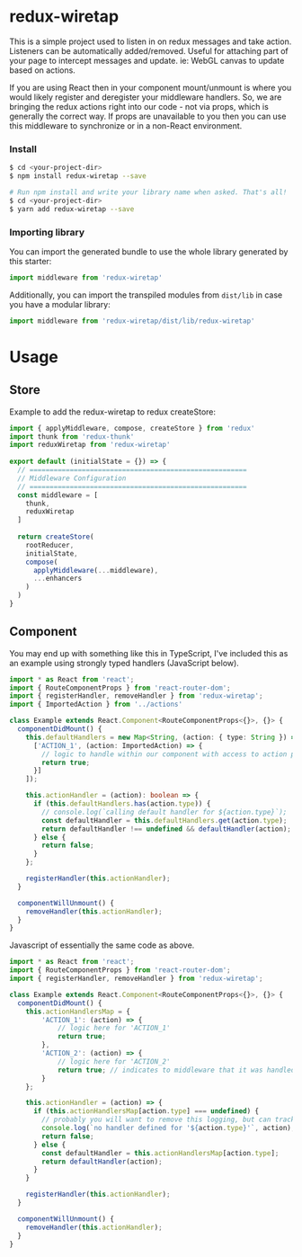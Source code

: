 # redux-wiretap
This is a simple project used to listen in on redux messages and take action.  Listeners can be automatically added/removed. Useful for attaching part of your page to intercept messages and update.  ie: WebGL canvas to update based on actions.

If you are using React then in your component mount/unmount is where you would likely register and deregister your middleware handlers.  So, we are bringing the redux actions right into our code - not via props, which is generally the correct way.  If props are unavailable to you then you can use this middleware to synchronize or in a non-React environment.

### Install

```bash
$ cd <your-project-dir>
$ npm install redux-wiretap --save

# Run npm install and write your library name when asked. That's all!
$ cd <your-project-dir>
$ yarn add redux-wiretap --save
```

### Importing library

You can import the generated bundle to use the whole library generated by this starter:

```javascript
import middleware from 'redux-wiretap'
```

Additionally, you can import the transpiled modules from `dist/lib` in case you have a modular library:

```javascript
import middleware from 'redux-wiretap/dist/lib/redux-wiretap'
```

# Usage

## Store
Example to add the redux-wiretap to redux createStore:

```javascript
import { applyMiddleware, compose, createStore } from 'redux'
import thunk from 'redux-thunk'
import reduxWiretap from 'redux-wiretap'
 
export default (initialState = {}) => {
  // ======================================================
  // Middleware Configuration
  // ======================================================
  const middleware = [
    thunk,
    reduxWiretap
  ]
 
  return createStore(
    rootReducer,
    initialState,
    compose(
      applyMiddleware(...middleware),
      ...enhancers
    )
  )
}
```
## Component
You may end up with something like this in TypeScript, I've included this as an example using strongly typed handlers (JavaScript below).
```typescript
import * as React from 'react';
import { RouteComponentProps } from 'react-router-dom';
import { registerHandler, removeHandler } from 'redux-wiretap';
import { ImportedAction } from '../actions'

class Example extends React.Component<RouteComponentProps<{}>, {}> {
  componentDidMount() {
    this.defaultHandlers = new Map<String, (action: { type: String }) => boolean>([
      ['ACTION_1', (action: ImportedAction) => {
        // logic to handle within our component with access to action properties.
        return true;
      }]
    ]);

    this.actionHandler = (action): boolean => {
      if (this.defaultHandlers.has(action.type)) {
        // console.log(`calling default handler for ${action.type}`);
        const defaultHandler = this.defaultHandlers.get(action.type);
        return defaultHandler !== undefined && defaultHandler(action);
      } else {
        return false;
      }
    };

    registerHandler(this.actionHandler);
  }

  componentWillUnmount() {
    removeHandler(this.actionHandler);
  }
}
```
Javascript of essentially the same code as above.
```javascript
import * as React from 'react';
import { RouteComponentProps } from 'react-router-dom';
import { registerHandler, removeHandler } from 'redux-wiretap';

class Example extends React.Component<RouteComponentProps<{}>, {}> {
  componentDidMount() {
    this.actionHandlersMap = {
        'ACTION_1': (action) => {
            // logic here for 'ACTION_1'
            return true;
        },
        'ACTION_2': (action) => {
            // logic here for 'ACTION_2'
            return true; // indicates to middleware that it was handled
        }
    };

    this.actionHandler = (action) => {
      if (this.actionHandlersMap[action.type] === undefined) {
        // probably you will want to remove this logging, but can track unhandled calls here as well.
        console.log(`no handler defined for '${action.type}'`, action);
        return false;
      } else {
        const defaultHandler = this.actionHandlersMap[action.type];
        return defaultHandler(action);
      }
    }

    registerHandler(this.actionHandler);
  }

  componentWillUnmount() {
    removeHandler(this.actionHandler);
  }
}
```